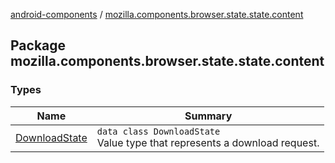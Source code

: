 [android-components](../index.md) / [mozilla.components.browser.state.state.content](./index.md)

## Package mozilla.components.browser.state.state.content

### Types

| Name | Summary |
|---|---|
| [DownloadState](-download-state/index.md) | `data class DownloadState`<br>Value type that represents a download request. |
